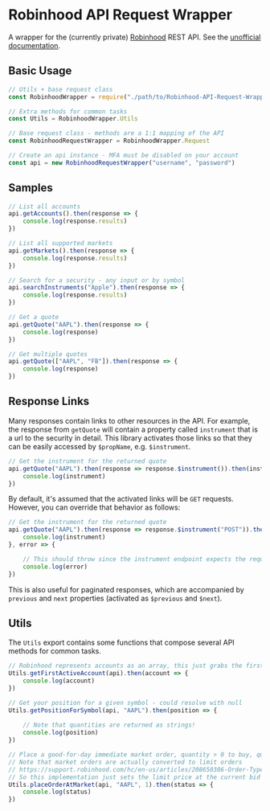 # Robinhood API Request Wrapper

A wrapper for the (currently private) [Robinhood](https://www.robinhood.com/) REST API. See the [unofficial documentation](https://github.com/sanko/Robinhood).

## Basic Usage

````javascript
// Utils + base request class
const RobinhoodWrapper = require("./path/to/Robinhood-API-Request-Wrapper")

// Extra methods for common tasks
const Utils = RobinhoodWrapper.Utils

// Base request class - methods are a 1:1 mapping of the API
const RobinhoodRequestWrapper = RobinhoodWrapper.Request

// Create an api instance - MFA must be disabled on your account
const api = new RobinhoodRequestWrapper("username", "password")
````

## Samples

````javascript
// List all accounts
api.getAccounts().then(response => {
	console.log(response.results)
})

// List all supported markets
api.getMarkets().then(response => {
	console.log(response.results)
})

// Search for a security - any input or by symbol
api.searchInstruments("Apple").then(response => {
	console.log(response.results)
})

// Get a quote
api.getQuote("AAPL").then(response => {
	console.log(response)
})

// Get multiple quotes
api.getQuote(["AAPL", "FB"]).then(response => {
	console.log(response)
})
````

## Response Links

Many responses contain links to other resources in the API. For example, the response from `getQuote` will contain a property called `instrument` that is a url to the security in detail. This library activates those links so that they can be easily accessed by `$propName`, e.g. `$instrument`.

````javascript
// Get the instrument for the returned quote
api.getQuote("AAPL").then(response => response.$instrument()).then(instrument => {
	console.log(instrument)
})
````

By default, it's assumed that the activated links will be `GET` requests. However, you can override that behavior as follows:

````javascript
// Get the instrument for the returned quote
api.getQuote("AAPL").then(response => response.$instrument("POST")).then(instrument => {
	console.log(instrument)
}, error => {

	// This should throw since the instrument endpoint expects the request method to be GET
	console.log(error)
})
`````

This is also useful for paginated responses, which are accompanied by `previous` and `next` properties (activated as `$previous` and `$next`).

## Utils

The `Utils` export contains some functions that compose several API methods for common tasks.

````javascript
// Robinhood represents accounts as an array, this just grabs the first active one
Utils.getFirstActiveAccount(api).then(account => {
	console.log(account)
})

// Get your position for a given symbol - could resolve with null
Utils.getPositionForSymbol(api, "AAPL").then(position => {
	
	// Note that quantities are returned as strings!
	console.log(position)
})

// Place a good-for-day immediate market order, quantity > 0 to buy, quantity < 0 to sell
// Note that market orders are actually converted to limit orders
// https://support.robinhood.com/hc/en-us/articles/208650386-Order-Types
// So this implementation just sets the limit price at the current bid or ask
Utils.placeOrderAtMarket(api, "AAPL", 1).then(status => {
	console.log(status)
})
````